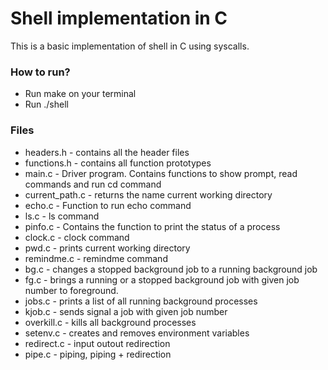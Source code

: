 # Shell implementation in C

This is a basic implementation of shell in C using syscalls.

### How to run?
* Run make on your terminal 
* Run ./shell

### Files
* headers.h - contains all the header files
* functions.h - contains all function prototypes
* main.c  - Driver program. Contains functions to show prompt, read commands and run cd command 
* current_path.c - returns the name current working directory
* echo.c - Function to run echo command
* ls.c - ls command
* pinfo.c - Contains the function to print the status of a process
* clock.c - clock command
* pwd.c - prints current working directory
* remindme.c - remindme command
* bg.c - changes a stopped background job to a running background job
* fg.c - brings a running or a stopped background job with given job number to foreground.
* jobs.c - prints a list of all running background processes
* kjob.c - sends signal a job with given job number
* overkill.c - kills all background processes
* setenv.c - creates and removes environment variables
* redirect.c - input outout redirection
* pipe.c  - piping, piping + redirection